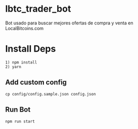 # lbtc_trader_bot
Bot usado para buscar mejores ofertas de compra y venta en LocalBitcoins.com

# Install Deps
    1) npm install
    2) yarn

## Add custom config
    cp config/config.sample.json config.json
## Run Bot
    npm run start

